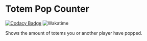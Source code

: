 # Totem Pop Counter

[![Codacy Badge](https://app.codacy.com/project/badge/Grade/b86873f98ad4467c857bc04b95e0383a)](https://www.codacy.com/gh/rvye/TotemPopCounter/dashboard?utm_source=github.com&amp;utm_medium=referral&amp;utm_content=rvye/TotemPopCounter&amp;utm_campaign=Badge_Grade?style=for-the-badge) ![Wakatime](https://wakatime.com/badge/user/667e0c39-b27b-4fa7-a16d-7d519d57035a/project/d42bcb6c-5eab-404c-849f-bcafa1d37a4e.svg)

Shows the amount of totems you
or another player have popped.

